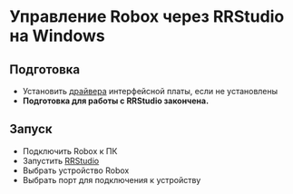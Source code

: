 # Управление Robox через RRStudio на Windows
## Подготовка
* Установить [драйвера](/Robox/res/drivers/CDM21228_Setup.exe) интерфейсной платы, если не установлены
* **Подготовка для работы с RRStudio закончена.**

## Запуск
* Подключить Robox к ПК
* Запустить [RRStudio](/RRStudio/setup_windows)
* Выбрать устройство Robox
* Выбрать порт для подключения к устройству 